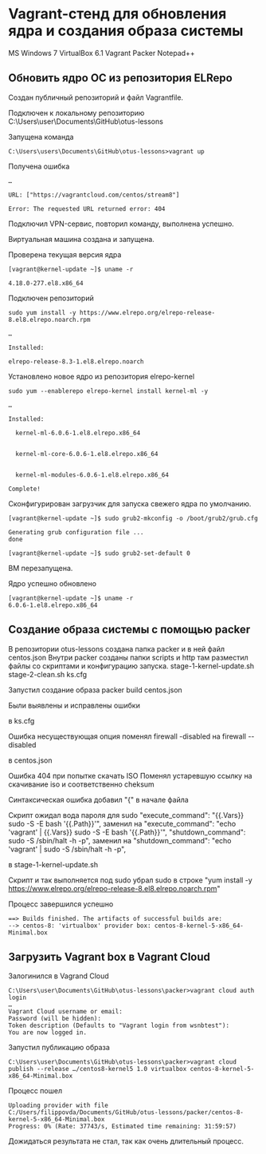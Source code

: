 # **Vagrant-стенд для обновления ядра и создания образа системы**


MS Windows 7
VirtualBox 6.1
Vagrant
Packer
Notepad++

## **Обновить ядро ОС из репозитория ELRepo**

Создан публичный репозиторий и файл Vagrantfile. 

Подключен к локальному репозиторию C:\Users\user\Documents\GitHub\otus-lessons

Запущена команда 
```
C:\Users\users\Documents\GitHub\otus-lessons>vagrant up
```

Получена ошибка
```
…

URL: ["https://vagrantcloud.com/centos/stream8"]

Error: The requested URL returned error: 404
```

Подключил VPN-сервис, повторил команду, выполнена успешно.

Виртуальная машина создана и запущена.

Проверена текущая версия ядра

```
[vagrant@kernel-update ~]$ uname -r

4.18.0-277.el8.x86_64
```

Подключен репозиторий
```
sudo yum install -y https://www.elrepo.org/elrepo-release-8.el8.elrepo.noarch.rpm

…

Installed:

elrepo-release-8.3-1.el8.elrepo.noarch
```

Установлено новое ядро из репозитория elrepo-kernel
```
sudo yum --enablerepo elrepo-kernel install kernel-ml -y

…

Installed:
  
  kernel-ml-6.0.6-1.el8.elrepo.x86_64

  
  kernel-ml-core-6.0.6-1.el8.elrepo.x86_64

  
  kernel-ml-modules-6.0.6-1.el8.elrepo.x86_64

Complete!
```
Сконфигурирован загрузчик для запуска свежего ядра по умолчанию.
```
[vagrant@kernel-update ~]$ sudo grub2-mkconfig -o /boot/grub2/grub.cfg

Generating grub configuration file ...
done

[vagrant@kernel-update ~]$ sudo grub2-set-default 0
```
ВМ перезапущена.

Ядро успешно обновлено
```
[vagrant@kernel-update ~]$ uname -r
6.0.6-1.el8.elrepo.x86_64
```

## **Создание образа системы с помощью packer**

В репозитории otus-lessons создана папка packer и в ней файл centos.json
Внутри packer созданы папки scripts и http там разместил файлы со скриптами и конфигурацию запуска.
stage-1-kernel-update.sh
stage-2-clean.sh
ks.cfg 

Запустил создание образа packer build centos.json

Были выявлены и исправлены ошибки


в ks.cfg 

Ошибка несуществующая опция
поменял firewall -disabled на firewall --disabled

в centos.json

Ошибка 404 при попытке скачать ISO
Поменял устаревшую ссылку на скачивание iso и соответственно cheksum

Синтаксическая ошибка
добавил "{" в начале файла

Скрипт ожидал вода пароля для sudo
"execute_command": "{{.Vars}} sudo -S -E bash '{{.Path}}'", заменил на "execute_command": "echo 'vagrant' | {{.Vars}} sudo -S -E bash '{{.Path}}'",
"shutdown_command": sudo -S /sbin/halt -h -p", заменил на "shutdown_command": "echo 'vagrant' | sudo -S /sbin/halt -h -p",

в stage-1-kernel-update.sh

Скрипт и так выполняется под sudo
убрал sudo в строке "yum install -y https://www.elrepo.org/elrepo-release-8.el8.elrepo.noarch.rpm"

Процесс завершился успешно
```
==> Builds finished. The artifacts of successful builds are:
--> centos-8: 'virtualbox' provider box: centos-8-kernel-5-x86_64-Minimal.box
```

## **Загрузить Vagrant box в Vagrant Cloud**

Залогинился в Vagrand Cloud
```
C:\Users\user\Documents\GitHub\otus-lessons\packer>vagrant cloud auth login
…
Vagrant Cloud username or email: 
Password (will be hidden):
Token description (Defaults to "Vagrant login from wsnbtest"): 
You are now logged in.
```
Запустил публикацию образа
```
C:\Users\user\Documents\GitHub\otus-lessons\packer>vagrant cloud publish --release …/centos8-kernel5 1.0 virtualbox centos-8-kernel-5-x86_64-Minimal.box
```

Процесс пошел
```
Uploading provider with file C:/Users/filippovda/Documents/GitHub/otus-lessons/packer/centos-8-kernel-5-x86_64-Minimal.box
Progress: 0% (Rate: 37743/s, Estimated time remaining: 31:59:57)
```

Дожидаться результата не стал, так как очень длительный процесс.

